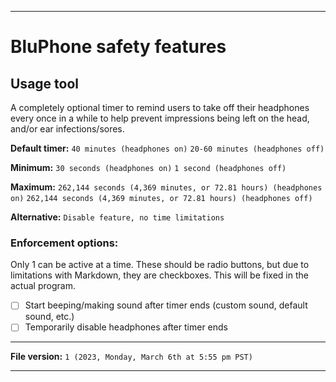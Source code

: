 
***

# BluPhone safety features

## Usage tool

A completely optional timer to remind users to take off their headphones every once in a while to help prevent impressions being left on the head, and/or ear infections/sores.

**Default timer:** `40 minutes (headphones on)` `20-60 minutes (headphones off)`

**Minimum:** `30 seconds (headphones on)` `1 second (headphones off)`

**Maximum:** `262,144 seconds (4,369 minutes, or 72.81 hours) (headphones on)` `262,144 seconds (4,369 minutes, or 72.81 hours) (headphones off)`

**Alternative:** `Disable feature, no time limitations`

### Enforcement options:

Only 1 can be active at a time. These should be radio buttons, but due to limitations with Markdown, they are checkboxes. This will be fixed in the actual program.

- [ ] Start beeping/making sound after timer ends (custom sound, default sound, etc.)
- [ ] Temporarily disable headphones after timer ends

***

**File version:** `1 (2023, Monday, March 6th at 5:55 pm PST)`

***

